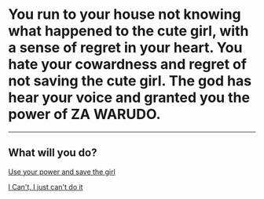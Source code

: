 # You run to your house not knowing what happened to the cute girl, with a sense of regret in your heart. You hate your cowardness and regret of not saving the cute girl. The god has hear your voice and granted you the power of ZA WARUDO. 
---
## What will you do? 
[Use your power and save the girl](za-warudo.md)

[I Can't, I just can't do it](home-end.md)